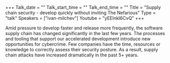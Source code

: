 +++
Talk_date = ""
Talk_start_time = ""
Talk_end_time = ""
Title = "Supply chain security - develop quickly without inviting The Nefarious"
Type = "talk"
Speakers = ["ivan-milchev"]
Youtube = "yEElnkI6CvQ"
+++

Amid pressure to develop faster and release more frequently, the software supply chain has changed significantly in the last few years. The processes and tooling that support our accelerated development introduce new opportunities for cybercrime. Few companies have the time, resources or knowledge to correctly assess their security posture. As a result, supply chain attacks have increased dramatically in the past 5+ years.
